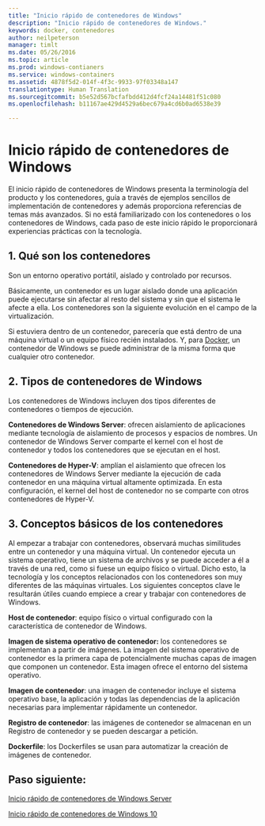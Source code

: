 ```yaml
---
title: "Inicio rápido de contenedores de Windows"
description: "Inicio rápido de contenedores de Windows."
keywords: docker, contenedores
author: neilpeterson
manager: timlt
ms.date: 05/26/2016
ms.topic: article
ms.prod: windows-contianers
ms.service: windows-containers
ms.assetid: 4878f5d2-014f-4f3c-9933-97f03348a147
translationtype: Human Translation
ms.sourcegitcommit: b5e52d567bcfafbdd412d4fcf24a14481f51c080
ms.openlocfilehash: b11167ae429d4529a6bec679a4cd6b0ad6538e39

---
```


# Inicio rápido de contenedores de Windows

El inicio rápido de contenedores de Windows presenta la terminología del producto y los contenedores, guía a través de ejemplos sencillos de implementación de contenedores y además proporciona referencias de temas más avanzados. Si no está familiarizado con los contenedores o los contenedores de Windows, cada paso de este inicio rápido le proporcionará experiencias prácticas con la tecnología.

## 1. Qué son los contenedores

Son un entorno operativo portátil, aislado y controlado por recursos.

Básicamente, un contenedor es un lugar aislado donde una aplicación puede ejecutarse sin afectar al resto del sistema y sin que el sistema le afecte a ella. Los contenedores son la siguiente evolución en el campo de la virtualización.

Si estuviera dentro de un contenedor, parecería que está dentro de una máquina virtual o un equipo físico recién instalados. Y, para [Docker](https://www.docker.com/), un contenedor de Windows se puede administrar de la misma forma que cualquier otro contenedor.

## 2. Tipos de contenedores de Windows

Los contenedores de Windows incluyen dos tipos diferentes de contenedores o tiempos de ejecución.

**Contenedores de Windows Server**: ofrecen aislamiento de aplicaciones mediante tecnología de aislamiento de procesos y espacios de nombres. Un contenedor de Windows Server comparte el kernel con el host de contenedor y todos los contenedores que se ejecutan en el host.

**Contenedores de Hyper-V**: amplían el aislamiento que ofrecen los contenedores de Windows Server mediante la ejecución de cada contenedor en una máquina virtual altamente optimizada. En esta configuración, el kernel del host de contenedor no se comparte con otros contenedores de Hyper-V.

## 3. Conceptos básicos de los contenedores

Al empezar a trabajar con contenedores, observará muchas similitudes entre un contenedor y una máquina virtual. Un contenedor ejecuta un sistema operativo, tiene un sistema de archivos y se puede acceder a él a través de una red, como si fuese un equipo físico o virtual. Dicho esto, la tecnología y los conceptos relacionados con los contenedores son muy diferentes de las máquinas virtuales. Los siguientes conceptos clave le resultarán útiles cuando empiece a crear y trabajar con contenedores de Windows. 

**Host de contenedor**: equipo físico o virtual configurado con la característica de contenedor de Windows.

**Imagen de sistema operativo de contenedor:** los contenedores se implementan a partir de imágenes. La imagen del sistema operativo de contenedor es la primera capa de potencialmente muchas capas de imagen que componen un contenedor. Esta imagen ofrece el entorno del sistema operativo.

**Imagen de contenedor**: una imagen de contenedor incluye el sistema operativo base, la aplicación y todas las dependencias de la aplicación necesarias para implementar rápidamente un contenedor. 

**Registro de contenedor**: las imágenes de contenedor se almacenan en un Registro de contenedor y se pueden descargar a petición. 

**Dockerfile**: los Dockerfiles se usan para automatizar la creación de imágenes de contenedor.

## Paso siguiente:

[Inicio rápido de contenedores de Windows Server](./quick_start_windows_server.md)  

[Inicio rápido de contenedores de Windows 10](./quick_start_windows_10.md)




<!--HONumber=Oct16_HO1-->


